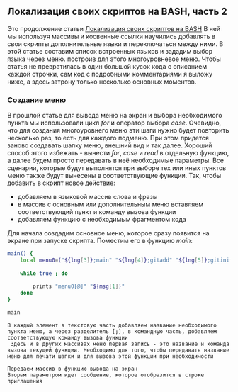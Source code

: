 ## Локализация своих скриптов на BASH, часть 2

Это продолжение статьи [Локализация своих скриптов на BASH](https://habr.com/ru/post/539586/)
В ней мы используя массивы и косвенные ссылки научились добавлять в свои скрипты дополнительные языки и переключаться между ними.
В этой статье составим список встроенных языков и зададим выбор языка через меню. построив для этого многоуровневое меню. Чтобы статья не превратилась в один большой кусок кода с описанием каждой строчки, сам код с подробными комментариями я выложу ниже, а здесь затрону только несколько основных моментов.

### Создание меню
В прошлой статье для вывода меню на экран и выбора необходимого пункта мы использовали цикл *for* и оператор выбора *case*. Очевидно, что для создания многоуровнего меню эти шаги нужно будет повторить несколько раз, то есть для каждого подменю. При этом придется заново создавать шапку меню, внешний вид и так далее.
Хороший способ этого избежать - вынести *for*, *case* и *read* в отдельную функцию, а далее будем просто передавать в неё необходимые параметры. Все сценарии, которые будут выполнятся при выборе тех или иных пунктов меню также будут вынесены в соответствующие функции. 
Так, чтобы добавить в скрипт новое действие:
- добавляем в языковой массив слова и фразы
- в массив с основным или дополнительным меню вставляем соответствующий пункт и команду вызова функции
- добавляем функцию с необходимым фрагментом кода

Для начала создадим основное меню, которое сразу появится на экране при запуске скрипта. Поместим его в функцию *main*:
```bash
main() {
	local menu0=("${lng[3]};main" "${lng[4]};gitadd" "${lng[5]};gitinit" "${lng[2]};options" "${lng[1]};exit")
		
	while true ; do
		
		prints "menu0[@]" "${msg[1]}"
	done
}

main
```
	В каждый элемент в текстовую часть добавляем название необходимого пункта меню, а через разделитель [;], в командную часть, добавляем соответствующую команду вызова функции
	 Здесь и в других массивах меню первая запись - это название и команда вызова текущей функции. Необходимо для того, чтобы передавать название меню для печати шапки и для вызова этой функции при необходимости
	
	Передаем массив в функцию вывода на экран
	Вторым параметром идет сообщение, которое отобразится в строке приглашения





